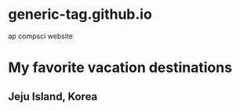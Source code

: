 # generic-tag.github.io
ap compsci website

<!DOCTYPE html>

<html>
<!-- AT LEAST 2 images, 2 headings, Link to another page. Topic: planes/photos/me/something else ig-->
<!-- procrastination jumpscare -->
<!-- Look thru old laptop to find that one photo of plane on sunset -->
<!-- I might just do everything on like thursday or smth -->
<body>
	<h1>My favorite vacation destinations</h1>
 		<h2></h2>
   		<h2>Jeju Island, Korea</h2>
	
</body>

</html>
